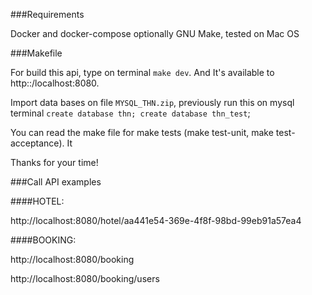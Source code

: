###Requirements

Docker and docker-compose optionally GNU Make, tested on Mac OS 

###Makefile

For build this api, type on terminal `make dev`. And It's available to http::/localhost:8080.

Import data bases on file `MYSQL_THN.zip`, previously run this on mysql terminal `create database thn;
create database thn_test`;

You can read the make file for make tests (make test-unit, make test-acceptance). It

Thanks for your time!

###Call API examples

####HOTEL: 

http://localhost:8080/hotel/aa441e54-369e-4f8f-98bd-99eb91a57ea4

####BOOKING:

http://localhost:8080/booking

http://localhost:8080/booking/users

